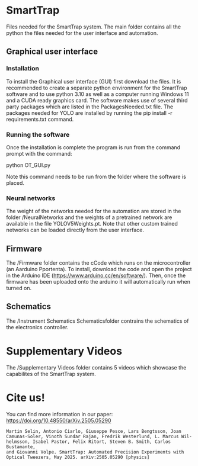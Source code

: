 # SmartTrap
Files needed for the SmartTrap system. The main folder contains all the python the files needed for the user interface and automation. 
## Graphical user interface
### Installation
To install the Graphical user interface (GUI) first download the files. It is recommended to create a separate python environment for the SmartTrap software and to use python 3.10 as well as a computer running Windows 11 and a CUDA ready graphics card.
The software makes use of several third party packages which are listed in the PackagesNeeded.txt file. The packages needed for YOLO are installed by running the pip install -r requirements.txt command.

### Running the software
Once the installation is complete the program is run from the command prompt with the command:

python OT_GUI.py

Note this command needs to be run from the folder where the software is placed.
### Neural networks
The weight of the networks needed for the automation are stored in the folder /NeuralNetworks and the weights of a pretrained network are available in the file YOLOV5Weights.pt. 
Note that other custom trained networks can be loaded directly from the user interface. 
## Firmware
The /Firmware folder contains the cCode which runs on the microcontroller (an Aarduino Pportenta).
To install, download the code and open the project in the Arduino IDE (https://www.arduino.cc/en/software/). Then, once the firmware has been uploaded onto the arduino it will automatically run when turned on. 

## Schematics
The /Instrument Schematics Schematicsfolder contrains the schematics of the electronics controller.

# Supplementary Videos
The /Supplementary Videos folder contains 5 videos which showcase the capabilites of the SmartTrap system.

# Cite us!
You can find more information in our paper:
<https://doi.org/10.48550/arXiv.2505.05290>
```
Martin Selin, Antonio Ciarlo, Giuseppe Pesce, Lars Bengtsson, Joan
Camunas-Soler, Vinoth Sundar Rajan, Fredrik Westerlund, L. Marcus Wil-
helmsson, Isabel Pastor, Felix Ritort, Steven B. Smith, Carlos Bustamante,
and Giovanni Volpe. SmartTrap: Automated Precision Experiments with
Optical Tweezers, May 2025. arXiv:2505.05290 [physics]
```
